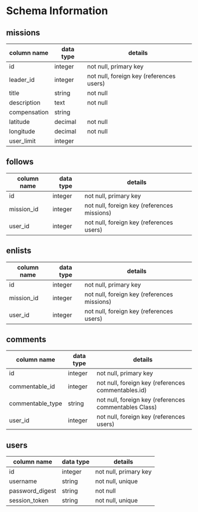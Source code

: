 # Schema Information

## missions
| column name  | data type | details                                  |
|--------------|-----------|------------------------------------------|
| id           | integer   | not null, primary key                    |
| leader_id    | integer   | not null, foreign key (references users) |
| title        | string    | not null                                 |
| description  | text      | not null                                 |
| compensation | string    |                                          |
| latitude     | decimal   | not null                                 |
| longitude    | decimal   | not null                                 |
| user_limit   | integer   |                                          |

## follows
column name | data type | details
------------|-----------|-----------------------
id          | integer   | not null, primary key
mission_id  | integer   | not null, foreign key (references missions)
user_id     | integer   | not null, foreign key (references users)

## enlists
column name | data type | details
------------|-----------|-----------------------
id          | integer   | not null, primary key
mission_id  | integer   | not null, foreign key (references missions)
user_id     | integer   | not null, foreign key (references users)

## comments
column name      | data type | details
-----------------|-----------|-----------------------
id               | integer   | not null, primary key
commentable_id   | integer   | not null, foreign key (references commentables.id)
commentable_type | string    | not null, foreign key (references commentables Class)
user_id          | integer   | not null, foreign key (references users)

## users
column name     | data type | details
----------------|-----------|-----------------------
id              | integer   | not null, primary key
username        | string    | not null, unique
password_digest | string    | not null
session_token   | string    | not null, unique
